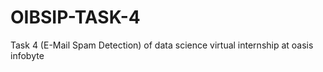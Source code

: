 # OIBSIP-TASK-4
Task 4 (E-Mail Spam Detection) of data science virtual internship at oasis infobyte
